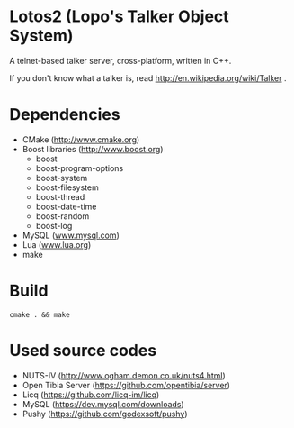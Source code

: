 Lotos2 (Lopo's Talker Object System)
====================================

A telnet-based talker server, cross-platform, written in C++.

If you don't know what a talker is, read http://en.wikipedia.org/wiki/Talker .


Dependencies
============

- CMake (http://www.cmake.org)
- Boost libraries (http://www.boost.org)
  - boost
  - boost-program-options
  - boost-system
  - boost-filesystem
  - boost-thread
  - boost-date-time
  - boost-random
  - boost-log
- MySQL (www.mysql.com)
- Lua (www.lua.org)
- make


Build
=====

	cmake . && make


Used source codes
=================

- NUTS-IV (http://www.ogham.demon.co.uk/nuts4.html)
- Open Tibia Server (https://github.com/opentibia/server)
- Licq (https://github.com/licq-im/licq)
- MySQL (https://dev.mysql.com/downloads)
- Pushy (https://github.com/godexsoft/pushy)
